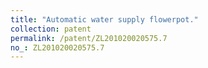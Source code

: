 ```yaml
---
title: "Automatic water supply flowerpot."
collection: patent
permalink: /patent/ZL201020020575.7
no_: ZL201020020575.7
---
```

